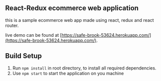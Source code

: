 ## React-Redux ecommerce web application
this is a sample ecommerce web app made using react, redux and react router.

live demo can be found at [https://safe-brook-53624.herokuapp.com/](https://safe-brook-53624.herokuapp.com/).

## Build Setup

1. Run `npm install` in root directory, to install all required dependencies.
3. Use `npm start` to start the application on you machine



